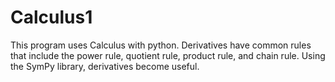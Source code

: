 # Calculus1
This program uses Calculus with python. Derivatives have common rules that include the power rule, quotient rule, product rule, and chain rule. Using the SymPy library, derivatives become useful. 
